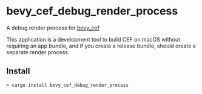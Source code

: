 # bevy_cef_debug_render_process

A debug render process for [bevy_cef](ttps://github.com/not-elm/bevy_cef)

This application is a development tool to build CEF on macOS without requiring an app bundle, 
and if you create a release bundle, should create a separate render process.

## Install

```shell
> cargo install bevy_cef_debug_render_process
```